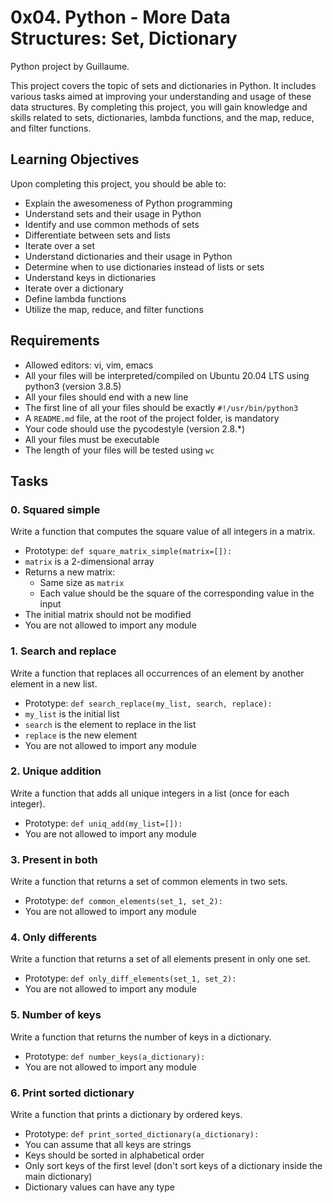 # 0x04. Python - More Data Structures: Set, Dictionary

Python project by Guillaume.

This project covers the topic of sets and dictionaries in Python. It includes various tasks aimed at improving your understanding and usage of these data structures. By completing this project, you will gain knowledge and skills related to sets, dictionaries, lambda functions, and the map, reduce, and filter functions.

## Learning Objectives

Upon completing this project, you should be able to:

- Explain the awesomeness of Python programming
- Understand sets and their usage in Python
- Identify and use common methods of sets
- Differentiate between sets and lists
- Iterate over a set
- Understand dictionaries and their usage in Python
- Determine when to use dictionaries instead of lists or sets
- Understand keys in dictionaries
- Iterate over a dictionary
- Define lambda functions
- Utilize the map, reduce, and filter functions

## Requirements

- Allowed editors: vi, vim, emacs
- All your files will be interpreted/compiled on Ubuntu 20.04 LTS using python3 (version 3.8.5)
- All your files should end with a new line
- The first line of all your files should be exactly `#!/usr/bin/python3`
- A `README.md` file, at the root of the project folder, is mandatory
- Your code should use the pycodestyle (version 2.8.\*)
- All your files must be executable
- The length of your files will be tested using `wc`

## Tasks

### 0. Squared simple

Write a function that computes the square value of all integers in a matrix.

- Prototype: `def square_matrix_simple(matrix=[]):`
- `matrix` is a 2-dimensional array
- Returns a new matrix:
  - Same size as `matrix`
  - Each value should be the square of the corresponding value in the input
- The initial matrix should not be modified
- You are not allowed to import any module

### 1. Search and replace

Write a function that replaces all occurrences of an element by another element in a new list.

- Prototype: `def search_replace(my_list, search, replace):`
- `my_list` is the initial list
- `search` is the element to replace in the list
- `replace` is the new element
- You are not allowed to import any module

### 2. Unique addition

Write a function that adds all unique integers in a list (once for each integer).

- Prototype: `def uniq_add(my_list=[]):`
- You are not allowed to import any module

### 3. Present in both

Write a function that returns a set of common elements in two sets.

- Prototype: `def common_elements(set_1, set_2):`
- You are not allowed to import any module

### 4. Only differents

Write a function that returns a set of all elements present in only one set.

- Prototype: `def only_diff_elements(set_1, set_2):`
- You are not allowed to import any module

### 5. Number of keys

Write a function that returns the number of keys in a dictionary.

- Prototype: `def number_keys(a_dictionary):`
- You are not allowed to import any module

### 6. Print sorted dictionary

Write a function that prints a dictionary by ordered keys.

- Prototype: `def print_sorted_dictionary(a_dictionary):`
- You can assume that all keys are strings
- Keys should be sorted in alphabetical order
- Only sort keys of the first level (don't sort keys of a dictionary inside the main dictionary)
- Dictionary values can have any type
